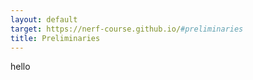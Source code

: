```yaml
---
layout: default
target: https://nerf-course.github.io/#preliminaries
title: Preliminaries
---
```

hello
